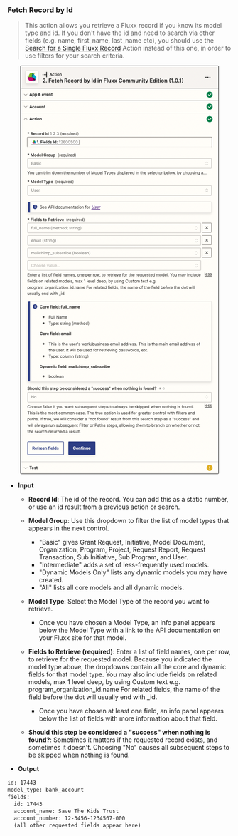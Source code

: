 ### Fetch Record by Id

> This action allows you retrieve a Fluxx record if you know its model type and id. If you don't have the id and need to search via other fields (e.g. name, first_name, last_name etc), you should use the [Search for a Single Fluxx Record](./Search_for_Single_Fluxx_Record.md) Action instead of this one, in order to use filters for your search criteria.

<p align="center"><img alt="After the redirection to Fluxx" src="../../img/fetch-record-by-id.png" width="447px"></p>

* **Input**
  * **Record Id**: The id of the record. You can add this as a static number, or use an id result from a previous action or search.

  * **Model Group**: Use this dropdown to filter the list of model types that appears in the next control.
    * "Basic" gives Grant Request, Initiative, Model Document, Organization, Program, Project, Request Report, Request Transaction, Sub Initiative, Sub Program, and User.
    * "Intermediate" adds a set of less-frequently used models.
    * "Dynamic Models Only" lists any dynamic models you may have created.
    * "All" lists all core models and all dynamic models.

  * **Model Type**: Select the Model Type of the record you want to retrieve.
    * Once you have chosen a Model Type, an info panel appears below the Model Type with a link to the API documentation on your Fluxx site for that model.

  * **Fields to Retrieve (required)**: Enter a list of field names, one per row, to retrieve for the requested model. Because you indicated the model type above, the dropdowns contain all the core and dynamic fields for that model type. You may also include fields on related models, max 1 level deep, by using Custom text e.g. program_organization_id.name For related fields, the name of the field before the dot will usually end with _id.
    * Once you have chosen at least one field, an info panel appears below the list of fields with more information about that field.

  * **Should this step be considered a "success" when nothing is found?**: Sometimes it matters if the requested record exists, and sometimes it doesn't. Choosing "No" causes all subsequent steps to be skipped when nothing is found.

* **Output**
```
id: 17443
model_type: bank_account
fields:
  id: 17443
  account_name: Save The Kids Trust
  account_number: 12-3456-1234567-000
  (all other requested fields appear here)
```